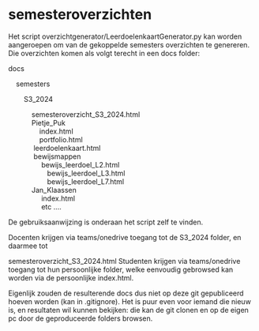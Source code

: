 # semesteroverzichten

Het script overzichtgenerator/LeerdoelenkaartGenerator.py kan worden aangeroepen om van de gekoppelde semesters overzichten te genereren. Die overzichten komen als volgt terecht in een docs folder:

docs

    semesters   

        S3_2024   

            semesteroverzicht_S3_2024.html    
            Pietje_Puk   
                index.html   
                portfolio.html   
                leerdoelenkaart.html   
                bewijsmappen   
                    bewijs_leerdoel_L2.html   
                    bewijs_leerdoel_L3.html   
                    bewijs_leerdoel_L7.html   
            Jan_Klaassen   
                 index.html   
                 etc ....   

De gebruiksaanwijzing is onderaan het script zelf te vinden.   

Docenten krijgen via teams/onedrive toegang tot de S3_2024 folder, en daarmee tot    

semesteroverzicht_S3_2024.html
Studenten krijgen via teams/onedrive toegang tot hun persoonlijke folder, welke eenvoudig gebrowsed kan worden via de persoonlijke index.html.

Eigenlijk zouden de resulterende docs dus niet op deze git gepubliceerd hoeven worden (kan in .gitignore).
Het is puur even voor iemand die nieuw is, en resultaten wil kunnen bekijken: die kan de git clonen en op 
de eigen pc door de geproduceerde folders browsen.
